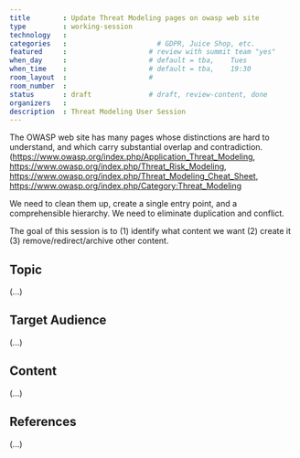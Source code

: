 ```yaml
---
title        : Update Threat Modeling pages on owasp web site
type         : working-session
technology   :
categories   :                      # GDPR, Juice Shop, etc.
featured     :                    # review with summit team "yes"
when_day     :                    # default = tba,    Tues
when_time    :                    # default = tba,    19:30
room_layout  :                    #
room_number  :
status       : draft              # draft, review-content, done
organizers   :
description  : Threat Modeling User Session
---
```


The OWASP web site has many pages whose distinctions are hard to understand, and which carry substantial overlap and contradiction.    (https://www.owasp.org/index.php/Application_Threat_Modeling, https://www.owasp.org/index.php/Threat_Risk_Modeling, https://www.owasp.org/index.php/Threat_Modeling_Cheat_Sheet, https://www.owasp.org/index.php/Category:Threat_Modeling

We need to clean them up, create a single entry point, and a comprehensible hierarchy. We need to eliminate duplication and conflict.

The goal of this session is to (1) identify what content we want (2) create it (3) remove/redirect/archive other content.

## Topic

(...)

## Target Audience

(...)

## Content

(...)

## References

(...)
